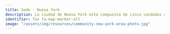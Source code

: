 ```yaml
---
title: Sede - Nueva York
description: La ciudad de Nueva York está compuesta de cinco condados ubicados donde el río Hudson se encuentra con el océano Atlántico.
identifier: fas fa-map-marker-alt
image: "/assets/img/resources/community-new-york-area-photo.jpg"
---
```

